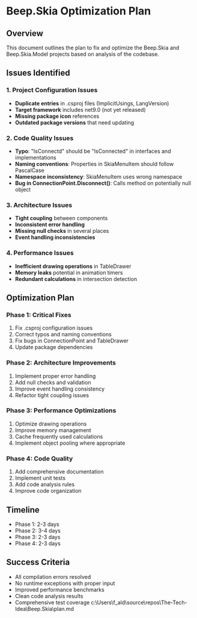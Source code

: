 # Beep.Skia Optimization Plan

## Overview
This document outlines the plan to fix and optimize the Beep.Skia and Beep.Skia.Model projects based on analysis of the codebase.

## Issues Identified

### 1. Project Configuration Issues
- **Duplicate entries** in .csproj files (ImplicitUsings, LangVersion)
- **Target framework** includes net9.0 (not yet released)
- **Missing package icon** references
- **Outdated package versions** that need updating

### 2. Code Quality Issues
- **Typo**: "IsConnectd" should be "IsConnected" in interfaces and implementations
- **Naming conventions**: Properties in SkiaMenuItem should follow PascalCase
- **Namespace inconsistency**: SkiaMenuItem uses wrong namespace
- **Bug in ConnectionPoint.Disconnect()**: Calls method on potentially null object

### 3. Architecture Issues
- **Tight coupling** between components
- **Inconsistent error handling**
- **Missing null checks** in several places
- **Event handling inconsistencies**

### 4. Performance Issues
- **Inefficient drawing operations** in TableDrawer
- **Memory leaks** potential in animation timers
- **Redundant calculations** in intersection detection

## Optimization Plan

### Phase 1: Critical Fixes
1. Fix .csproj configuration issues
2. Correct typos and naming conventions
3. Fix bugs in ConnectionPoint and TableDrawer
4. Update package dependencies

### Phase 2: Architecture Improvements
1. Implement proper error handling
2. Add null checks and validation
3. Improve event handling consistency
4. Refactor tight coupling issues

### Phase 3: Performance Optimizations
1. Optimize drawing operations
2. Improve memory management
3. Cache frequently used calculations
4. Implement object pooling where appropriate

### Phase 4: Code Quality
1. Add comprehensive documentation
2. Implement unit tests
3. Add code analysis rules
4. Improve code organization

## Timeline
- Phase 1: 2-3 days
- Phase 2: 3-4 days
- Phase 3: 2-3 days
- Phase 4: 2-3 days

## Success Criteria
- All compilation errors resolved
- No runtime exceptions with proper input
- Improved performance benchmarks
- Clean code analysis results
- Comprehensive test coverage</content>
<parameter name="filePath">c:\Users\f_ald\source\repos\The-Tech-Idea\Beep.Skia\plan.md
